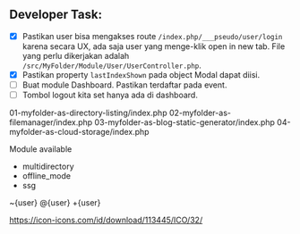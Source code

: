 Developer Task:
--------------

- [x] Pastikan user bisa mengakses route `/index.php/___pseudo/user/login`
      karena secara UX, ada saja user yang menge-klik open in new tab.
      File yang perlu dikerjakan adalah `/src/MyFolder/Module/User/UserController.php`.
- [x] Pastikan property `lastIndexShown` pada object Modal dapat diisi.
- [ ] Buat module Dashboard. Pastikan terdaftar pada event.
- [ ] Tombol logout kita set hanya ada di dashboard.

01-myfolder-as-directory-listing/index.php
02-myfolder-as-filemanager/index.php
03-myfolder-as-blog-static-generator/index.php
04-myfolder-as-cloud-storage/index.php

Module available
 - multidirectory
 - offline_mode
 - ssg

~{user}
@{user}
+{user}

https://icon-icons.com/id/download/113445/ICO/32/
